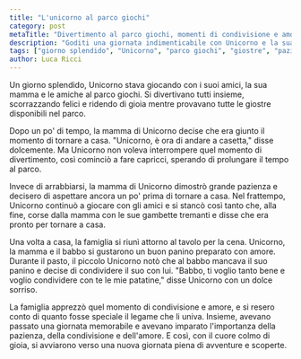 ```yaml
---
title: "L'unicorno al parco giochi"
category: post
metaTitle: "Divertimento al parco giochi, momenti di condivisione e amore in famiglia con Unicorno"
description: "Goditi una giornata indimenticabile con Unicorno e la sua famiglia al parco giochi, dove vivranno momenti di gioia, apprenderanno l'importanza della pazienza, condivisione e amore. Scopri questa tenera storia che conquisteru00e0 il cuore di grandi e piccini."
tags: ["giorno splendido", "Unicorno", "parco giochi", "giostre", "pazienza"]
author: Luca Ricci 
---
```


Un giorno splendido, Unicorno stava giocando con i suoi amici, la sua mamma e le amiche al parco giochi. Si divertivano tutti insieme, scorrazzando felici e ridendo di gioia mentre provavano tutte le giostre disponibili nel parco.

Dopo un po' di tempo, la mamma di Unicorno decise che era giunto il momento di tornare a casa. "Unicorno, è ora di andare a casetta," disse dolcemente. Ma Unicorno non voleva interrompere quel momento di divertimento, così cominciò a fare capricci, sperando di prolungare il tempo al parco.

Invece di arrabbiarsi, la mamma di Unicorno dimostrò grande pazienza e decisero di aspettare ancora un po' prima di tornare a casa. Nel frattempo, Unicorno continuò a giocare con gli amici e si stancò così tanto che, alla fine, corse dalla mamma con le sue gambette tremanti e disse che era pronto per tornare a casa. 

Una volta a casa, la famiglia si riunì attorno al tavolo per la cena. Unicorno, la mamma e il babbo si gustarono un buon panino preparato con amore. Durante il pasto, il piccolo Unicorno notò che al babbo mancava il suo panino e decise di condividere il suo con lui. "Babbo, ti voglio tanto bene e voglio condividere con te le mie patatine," disse Unicorno con un dolce sorriso.

La famiglia apprezzò quel momento di condivisione e amore, e si resero conto di quanto fosse speciale il legame che li univa. Insieme, avevano passato una giornata memorabile e avevano imparato l'importanza della pazienza, della condivisione e dell'amore. E così, con il cuore colmo di gioia, si avviarono verso una nuova giornata piena di avventure e scoperte.
